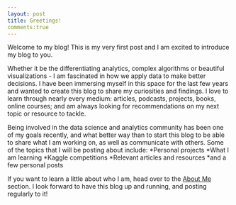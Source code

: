 ```yaml
---
layout: post
title: Greetings!
comments:true
---
```


Welcome to my blog! This is my very first post and I am excited to introduce my blog to you.

Whether it be the differentiating analytics, complex algorithms or beautiful visualizations - I am fascinated in how we apply data to make better decisions. I have been immersing myself in this space for the last few years and wanted to create this blog to share my curiosities and findings.  I love to learn through nearly every medium: articles, podcasts, projects, books, online courses; and am always looking for recommendations on my next topic or resource to tackle.
 
Being involved in the data science and analytics community has been one of my goals recently, and what better way than to start this blog to be able to share what I am working on, as well as communicate with others.  Some of the topics that I will be posting about include:
  *Personal projects
  *What I am learning
  *Kaggle competitions
  *Relevant articles and resources
  *and a few personal posts
  
If you want to learn a little about who I am, head over to the [About Me](https://loganteal.github.io/aboutme/) section.  I look forward to have this blog up and running, and posting regularly to it!

 
